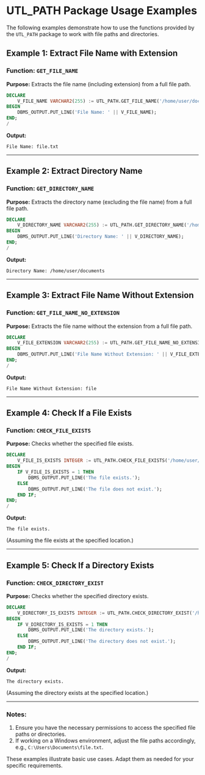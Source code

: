 # UTL_PATH Package Usage Examples

The following examples demonstrate how to use the functions provided by the `UTL_PATH` package to work with file paths and directories.

## Example 1: Extract File Name with Extension

### Function: `GET_FILE_NAME`

**Purpose:** Extracts the file name (including extension) from a full file path.

```SQL
DECLARE
    V_FILE_NAME VARCHAR2(255) := UTL_PATH.GET_FILE_NAME('/home/user/documents/file.txt');
BEGIN
    DBMS_OUTPUT.PUT_LINE('File Name: ' || V_FILE_NAME);
END;
/
```

**Output:**

```
File Name: file.txt
```

---

## Example 2: Extract Directory Name

### Function: `GET_DIRECTORY_NAME`

**Purpose:** Extracts the directory name (excluding the file name) from a full file path.

```SQL
DECLARE
    V_DIRECTORY_NAME VARCHAR2(255) := UTL_PATH.GET_DIRECTORY_NAME('/home/user/documents/file.txt');
BEGIN
    DBMS_OUTPUT.PUT_LINE('Directory Name: ' || V_DIRECTORY_NAME);
END;
/
```

**Output:**

```
Directory Name: /home/user/documents
```

---

## Example 3: Extract File Name Without Extension

### Function: `GET_FILE_NAME_NO_EXTENSION`

**Purpose:** Extracts the file name without the extension from a full file path.

```SQL
DECLARE
    V_FILE_EXTENSION VARCHAR2(255) := UTL_PATH.GET_FILE_NAME_NO_EXTENSION('/home/user/documents/file.txt');
BEGIN
    DBMS_OUTPUT.PUT_LINE('File Name Without Extension: ' || V_FILE_EXTENSION);
END;
/
```

**Output:**

```
File Name Without Extension: file
```

---

## Example 4: Check If a File Exists

### Function: `CHECK_FILE_EXISTS`

**Purpose:** Checks whether the specified file exists.

```SQL
DECLARE
    V_FILE_IS_EXISTS INTEGER := UTL_PATH.CHECK_FILE_EXISTS('/home/user/documents/file.txt');
BEGIN
    IF V_FILE_IS_EXISTS = 1 THEN
        DBMS_OUTPUT.PUT_LINE('The file exists.');
    ELSE
        DBMS_OUTPUT.PUT_LINE('The file does not exist.');
    END IF;
END;
/
```

**Output:**

```
The file exists.
```

(Assuming the file exists at the specified location.)

---

## Example 5: Check If a Directory Exists

### Function: `CHECK_DIRECTORY_EXIST`

**Purpose:** Checks whether the specified directory exists.

```sql
DECLARE
    V_DIRECTORY_IS_EXISTS INTEGER := UTL_PATH.CHECK_DIRECTORY_EXIST('/home/user/documents');
BEGIN
    IF V_DIRECTORY_IS_EXISTS = 1 THEN
        DBMS_OUTPUT.PUT_LINE('The directory exists.');
    ELSE
        DBMS_OUTPUT.PUT_LINE('The directory does not exist.');
    END IF;
END;
/
```

**Output:**

```
The directory exists.
```

(Assuming the directory exists at the specified location.)

---

### Notes:

1. Ensure you have the necessary permissions to access the specified file paths or directories.
2. If working on a Windows environment, adjust the file paths accordingly, e.g., `C:\Users\Documents\file.txt`.

These examples illustrate basic use cases. Adapt them as needed for your specific requirements.
